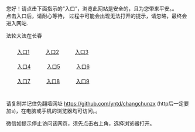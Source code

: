 您好！请点击下面指示的“入口”，浏览此网站是安全的，且为您带来平安。。 <br/>
点击入口后，请耐心等待， 过程中可能会出现无法打开的提示，请忽略，最终会进入网站. </br>

法轮大法在长春<br/>
<div style="padding:10px"><a style="margin:20px" target="_blank" href="https://d3ujynvwo1inf7.cloudfront.net/2Qpsp?ineufnkk" id="ccLink1" rel="nofollow">入口1</a> <a target="_blank" style="margin:20px" href="https://d3kx1d5tj4cpfv.cloudfront.net/2Qpsp?ypdhzdq" id="ccLink2" rel="nofollow">入口2</a> <a style="margin:20px" target="_blank" href="https://ddswggqnwti9a.cloudfront.net/2Qpsp?lpjig" id="ccLink3" rel="nofollow">入口3</a></div>

<div style="padding:10px" ><a style="margin:20px" target="_blank" href="https://d3ujynvwo1inf7.cloudfront.net/2Qpsp?ineufnkk" id="ccLink4" rel="nofollow">入口4</a> <a style="margin:20px" href="https://d3kx1d5tj4cpfv.cloudfront.net/2Qpsp?ypdhzdq" target="_blank" id="ccLink5" rel="nofollow">入口5</a> <a style="margin:20px" href="https://ddswggqnwti9a.cloudfront.net/2Qpsp?lpjig" target="_blank" id="ccLink6" rel="nofollow">入口6</a></div>

<div style="padding:10px"><a style="margin:20px" target="_blank" href="https://d3ujynvwo1inf7.cloudfront.net/2Qpsp?ineufnkk" id="ccLink7" rel="nofollow">入口7</a> <a style="margin:20px" href="https://d3kx1d5tj4cpfv.cloudfront.net/2Qpsp?ypdhzdq" target="_blank" id="ccLink8" rel="nofollow">入口8</a> <a style="margin:20px" target="_blank" href="https://ddswggqnwti9a.cloudfront.net/2Qpsp?lpjig" id="ccLink9" rel="nofollow">入口9</a></div>

<br/>



请复制并记住免翻墙网址 https://github.com/yntd/changchunzx (http后一定要加s)，在电脑或手机的浏览器均可访问。。<br/>

微信如提示停止访问该网页，须先点击右上角，选择浏览器打开。
